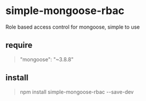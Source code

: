 # simple-mongoose-rbac
Role based access control for mongoose, simple to use

## require
> "mongoose": "~3.8.8"

## install
> npm install simple-mongoose-rbac --save-dev
